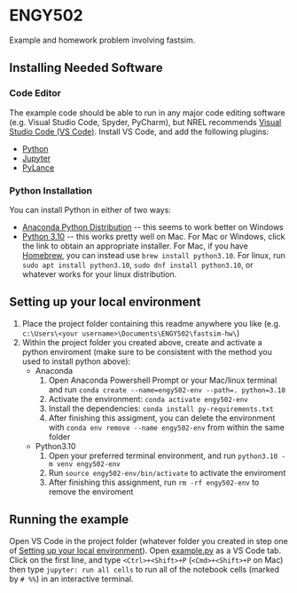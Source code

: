 # ENGY502
Example and homework problem involving fastsim.

## Installing Needed Software
### Code Editor
The example code should be able to run in any major code editing software (e.g. Visual Studio Code,
Spyder, PyCharm), but NREL recommends [Visual Studio Code (VS
Code)](https://code.visualstudio.com/).  Install VS Code, and add the following plugins:
- [Python](https://marketplace.visualstudio.com/items?itemName=ms-python.python)
- [Jupyter](https://marketplace.visualstudio.com/items?itemName=ms-toolsai.jupyter)
- [PyLance](https://marketplace.visualstudio.com/items?itemName=ms-python.vscode-pylance)

### Python Installation
You can install Python in either of two ways:
- [Anaconda Python Distribution](https://www.anaconda.com/download/) -- this seems to work better on
  Windows
- [Python 3.10](https://www.python.org/downloads/release/python-31011/) -- this works pretty well on
  Mac.  For Mac or Windows, click the link to obtain an appropriate installer.  For Mac, if you have
  [Homebrew](https://brew.sh/), you can instead use `brew install python3.10`.  For linux, run `sudo
  apt install python3.10`, `sudo dnf install python3.10`, or whatever works for your linux
  distribution.  

## Setting up your local environment
1. Place the project folder containing this readme anywhere you like (e.g. `c:\Users\<your
   username>\Documents\ENGY502\fastsim-hw\`)
1. Within the project folder you created above, create and activate a python enviroment (make sure
   to be consistent with the method you used to install python above):
    - Anaconda
        1. Open Anaconda Powershell Prompt or your Mac/linux terminal and run `conda create
           --name=engy502-env --path=. python=3.10`
        1. Activate the environment: `conda activate engy502-env`
        1. Install the dependencies: `conda install py-requirements.txt`
        1. After finishing this assigment, you can delete the environment with `conda env remove
           --name engy502-env` from within the same folder
    - Python3.10
        1. Open your preferred terminal environment, and run `python3.10 -m venv engy502-env`
        1. Run `source engy502-env/bin/activate` to activate the enviroment
        1. After finishing this assignment, run `rm -rf engy502-env` to remove the enviroment

## Running the example 
Open VS Code in the project folder (whatever folder you created in step one of [Setting up your
local environment](#setting-up-your-local-environment)).  Open [example.py](example.py) as a VS Code
tab.  Click on the first line, and type `<Ctrl>+<Shift>+P` (`<Cmd>+<Shift>+P` on Mac) then type
`jupyter: run all cells` to run all of the notebook cells (marked by `# %%`) in an interactive
terminal.

